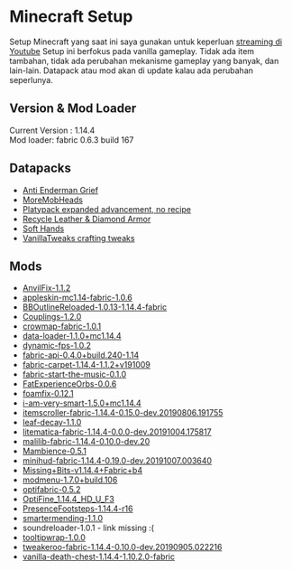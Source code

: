 # Minecraft Setup

Setup Minecraft yang saat ini saya gunakan untuk keperluan [streaming di Youtube](https://www.youtube.com/channel/UCVtBp-nNJfU2P7rDInTNcVg)
Setup ini berfokus pada vanilla gameplay.
Tidak ada item tambahan, tidak ada perubahan mekanisme gameplay yang banyak, dan lain-lain.
Datapack atau mod akan di update kalau ada perubahan seperlunya.

## Version & Mod Loader

Current Version : 1.14.4  
Mod loader: fabric 0.6.3 build 167

## Datapacks

- [Anti Enderman Grief][VanillaTweaks]
- [MoreMobHeads][VanillaTweaks]
- [Platypack expanded advancement, no recipe](https://www.curseforge.com/minecraft/customization/platys-advancement-and-recipe-pack)
- [Recycle Leather & Diamond Armor](https://www.planetminecraft.com/mod/leather-amp-diamond-armor-recycling/)
- [Soft Hands](https://www.planetminecraft.com/mod/glass-drop/)
- [VanillaTweaks crafting tweaks][VanillaTweaks]

[VanillaTweaks]:https://vanillatweaks.net/

## Mods

- [AnvilFix-1.1.2](https://www.curseforge.com/minecraft/mc-mods/anvil-fix)
- [appleskin-mc1.14-fabric-1.0.6](https://www.curseforge.com/minecraft/mc-mods/appleskin)
- [BBOutlineReloaded-1.0.13-1.14.4-fabric](https://www.curseforge.com/minecraft/mc-mods/bounding-box-outline-reloaded)
- [Couplings-1.2.0](https://www.curseforge.com/minecraft/mc-mods/couplings)
- [crowmap-fabric-1.0.1](https://www.curseforge.com/minecraft/mc-mods/crowmap)
- [data-loader-1.1.0+mc1.14.4](https://www.curseforge.com/minecraft/mc-mods/data-loader)
- [dynamic-fps-1.0.2](https://www.curseforge.com/minecraft/mc-mods/dynamic-fps)
- [fabric-api-0.4.0+build.240-1.14](https://www.curseforge.com/minecraft/mc-mods/fabric-api)
- [fabric-carpet-1.14.4-1.1.2+v191009](https://github.com/gnembon/fabric-carpet)
- [fabric-start-the-music-0.1.0](https://www.curseforge.com/minecraft/mc-mods/start-the-music)
- [FatExperienceOrbs-0.0.6](https://www.curseforge.com/minecraft/mc-mods/fat-experience-orbs)
- [foamfix-0.12.1](https://www.curseforge.com/minecraft/mc-mods/foamfix-for-minecraft)
- [i-am-very-smart-1.5.0+mc1.14.4](https://www.curseforge.com/minecraft/mc-mods/i-am-very-smart)
- [itemscroller-fabric-1.14.4-0.15.0-dev.20190806.191755](https://www.curseforge.com/minecraft/mc-mods/item-scroller)
- [leaf-decay-1.1.0](https://www.curseforge.com/minecraft/mc-mods/leaf-decay)
- [litematica-fabric-1.14.4-0.0.0-dev.20191004.175817](https://www.curseforge.com/minecraft/mc-mods/litematica)
- [malilib-fabric-1.14.4-0.10.0-dev.20](https://www.curseforge.com/minecraft/mc-mods/malilib)
- [Mambience-0.5.1](https://www.curseforge.com/minecraft/mc-mods/mambience)
- [minihud-fabric-1.14.4-0.19.0-dev.20191007.003640](https://www.curseforge.com/minecraft/mc-mods/mini-hud)
- [Missing+Bits-v1.14.4+Fabric+b4](https://www.curseforge.com/minecraft/mc-mods/missingbits)
- [modmenu-1.7.0+build.106](https://www.curseforge.com/minecraft/mc-mods/modmenu)
- [optifabric-0.5.2](https://www.curseforge.com/minecraft/mc-mods/optifabric)
- [OptiFine_1.14.4_HD_U_F3](https://optifine.net/home)
- [PresenceFootsteps-1.14.4-r16](https://www.curseforge.com/minecraft/mc-mods/presence-footsteps)
- [smartermending-1.1.0](https://www.curseforge.com/minecraft/mc-mods/smarter-mending)
- soundreloader-1.0.1 - link missing :(
- [tooltipwrap-1.0.0](https://www.curseforge.com/minecraft/mc-mods/tooltip-autowrap)
- [tweakeroo-fabric-1.14.4-0.10.0-dev.20190905.022216](https://www.curseforge.com/minecraft/mc-mods/tweakeroo)
- [vanilla-death-chest-1.14.4-1.10.2.0-fabric](https://www.curseforge.com/minecraft/mc-mods/vanilladeathchest)
